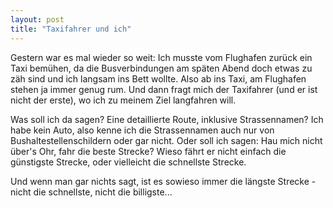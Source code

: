 ```yaml
---
layout: post
title: "Taxifahrer und ich"
---
```


Gestern war es mal wieder so weit: Ich musste vom Flughafen zurück ein Taxi bemühen, da die Busverbindungen am späten Abend doch etwas zu zäh sind und ich langsam ins Bett wollte. Also ab ins Taxi, am Flughafen stehen ja immer genug rum. Und dann fragt mich der Taxifahrer (und er ist nicht der erste), wo ich zu meinem Ziel langfahren will.

Was soll ich da sagen? Eine detaillierte Route, inklusive Strassennamen? Ich habe kein Auto, also kenne ich die Strassennamen auch nur von Bushaltestellenschildern oder gar nicht. Oder soll ich sagen: Hau mich nicht über's Ohr, fahr die beste Strecke? Wieso fährt er nicht einfach die günstigste Strecke, oder vielleicht die schnellste Strecke.

Und wenn man gar nichts sagt, ist es sowieso immer die längste Strecke - nicht die schnellste, nicht die billigste...
